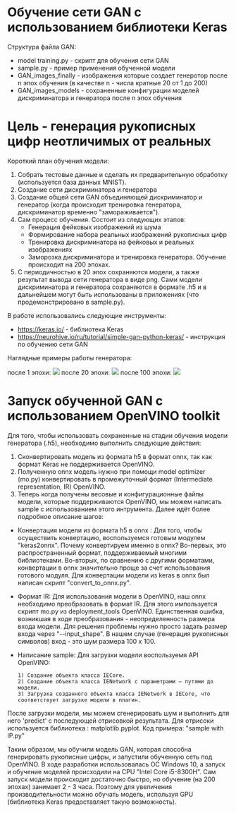 #  Обучение сети GAN c использованием библиотеки Keras
Структура файла GAN:
* model training.py - скрипт для обучения сети GAN
* sample.py - пример применения обученной модели
* GAN_images_finally - изображения которые создает генеротор после n эпох обучения (в качестве n - числа кратные 20 от 1 до 200)
* GAN_images_models - сохраненные конфигурации моделей дискриминатора и генератора после n эпох обучения
# Цель - генерация рукописных цифр неотличимых от реальных
Короткий план обучения модели: 
1. Собрать тестовые данные и сделать их предварительную обработку (используется база данных MNIST).
2. Создание сети дискриминатора и генератора
3. Создание общей сети GAN объединяющей дискриминатор и генератор (когда происходит тренировка генератора, дискриминатор временно "замораживается").
4. Сам процесс обучения. Состоит из следующих этапов: 
    * Генерация фейковых изображений из шума
    * Формирование набора реальных изображений рукописных цифр
    * Тренировка дискриминатора на фейковых и реальных изображениях
    * Заморозка дискриминатора и тренировка генератора.
   Обучение происходит на 200 эпохах.
5. С периодичностью в 20 эпох сохраняются модели, а также результат вывода сети генератора в виде png. Сами модели дискриминатора и генератора сохраняются в формате .h5 и в дальнейшем могут быть использованы в приложениях (что продемонстрировано в sample.py).

В работе использовались следующие инструменты: 
 * https://keras.io/ - библиотека Keras
 * https://neurohive.io/ru/tutorial/simple-gan-python-keras/ - инструкция по обучению сети GAN
 
 Наглядные примеры работы генератора:
 
 после 1 эпохи: ![](https://github.com/alexmasterdi/Dnn/blob/GAN/GAN/GAN_images_finally/gan_generated_image%201.png)
 после 20 эпохи: ![](https://github.com/alexmasterdi/Dnn/blob/GAN/GAN/GAN_images_finally/gan_generated_image%2020.png)
 после 100 эпохи: ![](https://github.com/alexmasterdi/Dnn/blob/GAN/GAN/GAN_images_finally/gan_generated_image%20100.png)

# Запуск обученной GAN с использованием OpenVINO toolkit

Для того, чтобы использовать сохраненные на стадии обучения модели генератора (.h5), необходимо выполнить следующие действия:
   1) Сконвертировать модель из формата h5 в формат onnx, так как формат Keras не поддерживается OpenVINO.
   2) Полученную onnx модель нужно при помощи model optimizer (mo.py)  конвертировать в промежуточный формат (Intermediate representation, IR) OpenVINO.
   3) Теперь когда получены весовые и конфигурационные файлы модели, которые поддерживаются OpenVINO, мы можем написать sample с использованием этого интрумента. Далее идёт более подробное описание шагов:

* Конвертация модели из формата h5 в onnx :
    Для того, чтобы осуществить конвертацию, воспользуемся готовым модулем "keras2onnx". Почему конвертируем именно в onnx? Во-первых, это распространенный формат, поддерживаемый многими библиотеками. Во-вторых, по сравнению с другими форматами, конвертации в onnx значительно проще за счет использования готового модуля. Для конвертации модели из keras в onnx был написан скрипт "convert_to_onnx.py".
* Формат IR: 
    Для использования модели в OpenVINO, наш onnx необходимо преобразовать в формат IR. Для этого импользуется скрипт mo.py из deployment_tools OpenVINO. Единственная ошибка, возникшая в ходе преобразования - неопределенность размера входа модели. Для решения проблемы нужно просто задать размер входа через "--input_shape". В нашем случае (генерация рукописных символов) вход - это шум размера 100 x 100.
* Написание sample:
Для загрузки модели воспользуемя API OpenVINO:

      1) Создание объекта класса IECore.
      2) Создание объекта класса IENetwork с параметрами – путями до модели.
      3) Загрузка созданного объекта класса IENetwork в IECore, что соответствует загрузке модели в плагин.
После загрузки модели, мы можем сгенерировать шум и выполнить для него 'predict' с последующей отрисовкой результата. Для отрисоки используется библиотека : matplotlib.pyplot. Код примера: "sample with IP.py"
  
Таким образом, мы обучили модель GAN, которая способна генерировать рукописные цифры, и запустили обученную сеть под OpenVINO.
В ходе разработки использовалась ОС Windows 10, а запуск и обучение моделей происходили на CPU "Intel Core i5-8300H". Сам запуск модели происходит достаточно быстро, но обучение (на 200 эпохах) занимает 2 - 3 часа. Поэтому для увеличения производительности можно обучать модель, используя GPU (библиотека Keras предоставляет такую возможность).

